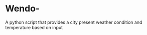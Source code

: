 # Wendo-
A python script that provides a city present weather condition and temperature based on input
